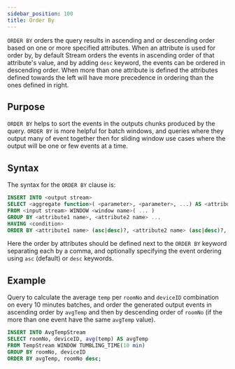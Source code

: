 ```yaml
---
sidebar_position: 100
title: Order By
---
```


`ORDER BY` orders the query results in ascending and or descending order based on one or more specified attributes. When an attribute is used for order by, by default Stream orders the events in ascending order of that attribute's value, and by adding `desc` keyword, the events can be ordered in descending order. When more than one attribute is defined the attributes defined towards the left will have more precedence in ordering than the ones defined in right.  

## Purpose

`ORDER BY` helps to sort the events in the outputs chunks produced by the query. `ORDER BY` is more helpful for batch windows, and queries where they output many of event together then for sliding window use cases where the output will be one or few events at a time.

## Syntax

The syntax for the `ORDER BY` clause is:

```sql
INSERT INTO <output stream>
SELECT <aggregate function>( <parameter>, <parameter>, ...) AS <attribute1 name>, <attribute2 name>, ...
FROM <input stream> WINDOW <window name>( ... )
GROUP BY <attribute1 name>, <attribute2 name> ...
HAVING <condition>
ORDER BY <attribute1 name> (asc|desc)?, <attribute2 name> (asc|desc)?, ...;
```

Here the order by attributes should be defined next to the `ORDER BY` keyword separating each by a comma, and optionally specifying the event ordering using `asc` (default) or `desc` keywords.

## Example

Query to calculate the average `temp` per `roomNo` and `deviceID` combination on every 10 minutes batches, and order the generated output events in ascending order by `avgTemp` and then by descending order of `roomNo` (if the more than one event have the same `avgTemp` value).

```sql
INSERT INTO AvgTempStream
SELECT roomNo, deviceID, avg(temp) AS avgTemp
FROM TempStream WINDOW TUMBLING_TIME(10 min)
GROUP BY roomNo, deviceID
ORDER BY avgTemp, roomNo desc;
```
